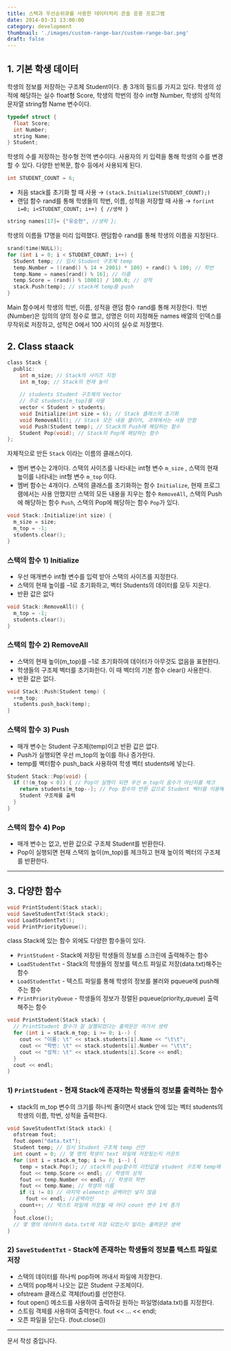 ```yaml
---
title: 스택과 우선순위큐를 사용한 데이터처리 콘솔 응용 프로그램
date: 2014-03-31 13:00:00
category: development
thumbnail: './images/custom-range-bar/custom-range-bar.png'
draft: false
---
```


## 1. 기본 학생 데이터

학생의 정보를 저장하는 구조체 Student이다. 총 3개의 필드를 가지고 있다. 학생의 성적에 해당하는 실수 float형 Score, 학생의 학번의 정수 int형 Number, 학생의 성적의 문자열 string형 Name 변수이다. 

```C
typedef struct {
  float Score;
  int Number;
  string Name;
} Student;
```
학생의 수를 저장하는 정수형 전역 변수이다. 사용자의 키 입력을 통해 학생의 수를 변경할 수 있다. 다양한 반복문, 함수 등에서 사용되게 된다.

```C
int STUDENT_COUNT = 6;
```

* 처음 stack를 초기화 할 때 사용 → `(stack.Initialize(STUDENT_COUNT);)`
* 랜덤 함수 rand를 통해 학생들의 학번, 이름, 성적을 저장할 때 사용 → `for(int i=0; i<STUDENT_COUNT; i++) { //생략 }`

```C
string names[17]= {"유승현", //생략 };
```

학생의 이름들 17명을 미리 입력했다. 랜덤함수 rand를 통해 학생의 이름을 지정된다.

```C
srand(time(NULL));
for (int i = 0; i < STUDENT_COUNT; i++) {
  Student temp; // 임시 Student 구조체 temp
  temp.Number = ((rand() % 14 + 2001) * 100) + rand() % 100; // 학번
  temp.Name = names[rand() % 16]; // 이름
  temp.Score = (rand() % 10001) / 100.0; // 성적
  stack.Push(temp); // stack에 temp를 push
}
```

Main 함수에서 학생의 학번, 이름, 성적을 랜덤 함수 rand를 통해 저장한다. 학번(Number)은 임의의 양의 정수로 했고, 성명은 이미 지정해둔 names 배열의 인덱스를 무작위로 저장하고, 성적은 0에서 100 사이의 실수로 저장했다.

## 2. Class staack
```C
class Stack {
  public:
    int m_size; // Stack의 사이즈 지정
    int m_top; // Stack의 현재 높이
  
    // students Student 구조체의 Vector
    // 주로 students[m_top]를 사용
    vector < Student > students;
    void Initialize(int size = 6); // Stack 클래스의 초기화
    void RemoveAll(); // Stack 모든 내용 클리어, 과제에서는 사용 안함
    void Push(Student temp); // Stack의 Push에 해당하는 함수
    Student Pop(void); // Stack의 Pop에 해당하는 함수
};
```
자체적으로 만든 `Stack` 이라는 이름의 클래스이다.

* 멤버 변수는 2개이다. 스택의 사이즈를 나타내는 int형 변수 `m_size` , 스택의 현재 높이를 나타내는 int형 변수 `m_top` 이다.
* 멤버 함수는 4개이다. 스택의 클래스를 초기화하는 함수 `Initialize`, 현재 프로그램에서는 사용 안했지만 스택의 모든 내용을 지우는 함수 `RemoveAll`, 스택의 Push에 해당하는 함수 `Push`, 스택의 Pop에 해당하는 함수 `Pop`가 있다.

```C
void Stack::Initialize(int size) {
  m_size = size;
  m_top = -1;
  students.clear();
}
```
### 스택의 함수 1) Initialize
* 우선 매개변수 int형 변수를 입력 받아 스택의 사이즈를 지정한다.
* 스택의 현재 높이를 –1로 초기화하고, 벡터 Students의 데이터를 모두 지운다.
* 반환 값은 없다

```C
void Stack::RemoveAll() {
  m_top = -1;
  students.clear();
}
```
### 스택의 함수 2) RemoveAll
* 스택의 현재 높이(m_top)를 –1로 초기화하여 데이터가 아무것도 없음을 표현한다.
* 학생들의 구조체 벡터를 초기화한다. 이 때 벡터의 기본 함수 clear() 사용한다.
* 반환 값은 없다.

```C
void Stack::Push(Student temp) {
  ++m_top;
  students.push_back(temp);
}
```
### 스택의 함수 3) Push
* 매개 변수는 Student 구조체(temp)이고 반환 값은 없다.
* Push가 실행되면 우선 m_top의 높이를 하나 증가한다.
* temp를 벡터함수 push_back 사용하여 학생 벡터 students에 넣는다.

```C
Student Stack::Pop(void) {
  if (!(m_top < 0)) { // Pop이 실행이 되면 우선 m_top이 음수가 아닌지를 체크
    return students[m_top--]; // Pop 함수의 반환 값으로 Student 벡터를 이용해
    Student 구조체를 출력
  }
}
```
### 스택의 함수 4) Pop
* 매개 변수는 없고, 반환 값으로 구조체 Student를 반환한다.
* Pop이 실행되면 현재 스택의 높이(m_top)를 체크하고 현재 높이의 벡터의 구조체를 반환한다.

---

## 3. 다양한 함수
```C
void PrintStudent(Stack stack);
void SaveStudentTxt(Stack stack);
void LoadStudentTxt();
void PrintPriorityQueue();
```
class Stack에 있는 함수 외에도 다양한 함수들이 있다.
* `PrintStudent` - Stack에 저장된 학생들의 정보를 스크린에 출력해주는 함수
* `LoadStudentTxt` - Stack의 학생들의 정보를 텍스트 파일로 저장(data.txt)해주는 함수
* `LoadStudentTxt` - 텍스트 파일를 통해 학생의 정보를 불러와 pqueue에 push해주는 함수
* `PrintPriorityQueue` - 학생들의 정보가 정렬된 pqueue(priority_queue) 출력해주는 함수

```C
void PrintStudent(Stack stack) {
  // PrintStudent 함수가 잘 실행되었다는 출력문은 여기서 생략
  for (int i = stack.m_top; i >= 0; i--) {
    cout << "이름: \t" << stack.students[i].Name << "\t\t";
    cout << "학번: \t" << stack.students[i].Number << "\t\t";
    cout << "성적: \t" << stack.students[i].Score << endl;
  }
  cout << endl;
}
```

### 1) `PrintStudent` - 현재 Stack에 존재하는 학생들의 정보를 출력하는 함수
* stack의 m_top 변수의 크기를 하나씩 줄이면서 stack 안에 있는 벡터 students의 학생의 이름, 학번, 성적을 출력한다.

```C
void SaveStudentTxt(Stack stack) {
  ofstream fout;
  fout.open("data.txt");
  Student temp; // 임시 Student 구조체 temp 선언
  int count = 0; // 몇 명의 학생이 text 파일에 저장됬는지 카운트
  for (int i = stack.m_top; i >= 0; i--) {
    temp = stack.Pop(); // stack의 pop함수의 리턴값을 student 구조체 temp에 저장
    fout << temp.Score << endl; // 학생의 성적
    fout << temp.Number << endl; // 학생의 학번
    fout << temp.Name; // 학생의 이름
    if (i != 0) // 마지막 element는 공백라인 넣지 않음
      fout << endl; //공백라인
    count++; // 텍스트 파일에 저장될 때 마다 count 변수 1씩 증가
  }
  fout.close();
  // 몇 명의 데이터가 data.txt에 저장 되었는지 알리는 출력문은 생략
}
```

### 2) `SaveStudentTxt` - Stack에 존재하는 학생들의 정보를 텍스트 파일로 저장
* 스택의 데이터를 하나씩 pop하며 꺼내서 파일에 저장한다.
* 스택의 pop해서 나오는 값은 Student 구조체이다.
* ofstream 클래스로 객체(fout)를 선언한다.
* fout open() 메소드를 사용하여 출력하길 원하는 파일명(data.txt)를 지정한다.
* 스트림 객체를 사용하여 출력한다. fout << ... << endl;
* 오픈 파일을 닫는다. (fout.close())

---
문서 작성 중입니다.
